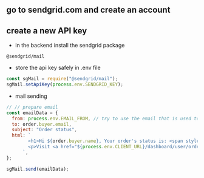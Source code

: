 ## go to sendgrid.com and create an account

## create a new API key

- in the backend install the sendgrid package

```
@sendgrid/mail
```

- store the api key safely in .env file

```js
const sgMail = require("@sendgrid/mail");
sgMail.setApiKey(process.env.SENDGRID_KEY);
```

- mail sending

```js
// // prepare email
const emailData = {
  from: process.env.EMAIL_FROM, // try to use the email that is used to create the sendgrid account
  to: order.buyer.email,
  subject: "Order status",
  html: `
        <h1>Hi ${order.buyer.name}, Your order's status is: <span style="color:red;">${order.status}</span></h1>
        <p>Visit <a href="${process.env.CLIENT_URL}/dashboard/user/orders">your dashboard</a> for more details</p>
      `,
};

sgMail.send(emailData);
```
